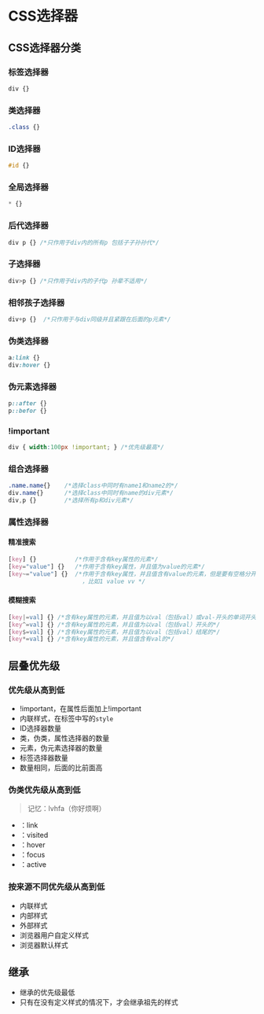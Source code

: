 # CSS选择器

## CSS选择器分类

### 标签选择器

```css
div {}
```

### 类选择器

```css
.class {}
```

### ID选择器

```css
#id {}
```

### 全局选择器

```css
* {}
```

### 后代选择器

```css
div p {} /*只作用于div内的所有p 包括子子孙孙代*/
```

### 子选择器

```css
div>p {} /*只作用于div内的子代p 孙辈不适用*/
```

### 相邻孩子选择器

```css
div+p {}  /*只作用于与div同级并且紧跟在后面的p元素*/
```

### 伪类选择器

```css
a:link {}
div:hover {}
```

### 伪元素选择器

```css
p::after {} 
p::befor {}

```

### !important

```css
div { width:100px !important; } /*优先级最高*/
```

### 组合选择器

```css
.name.name{}    /*选择class中同时有name1和name2的*/
div.name{}      /*选择class中同时有name的div元素*/
div,p {}        /*选择所有p和div元素*/
```

### 属性选择器

#### 精准搜索

```css
[key] {}           /*作用于含有key属性的元素*/
[key="value"] {}   /*作用于含有key属性，并且值为value的元素*/
[key~="value"] {}  /*作用于含有key属性，并且值含有value的元素，但是要有空格分开
                     ，比如1 value vv */
```

#### 模糊搜索

```css
[key|=val] {} /*含有key属性的元素，并且值为以val（包括val）或val-开头的单词开头的*/
[key^=val] {} /*含有key属性的元素，并且值为以val（包括val）开头的*/
[key$=val] {} /*含有key属性的元素，并且值为以val（包括val）结尾的*/
[key*=val] {} /*含有key属性的元素，并且值含有val的*/

```

## 层叠优先级

### 优先级从高到低

-   !important，在属性后面加上!important
-   内联样式，在标签中写的`style`
-   ID选择器数量
-   类，伪类，属性选择器的数量
-   元素，伪元素选择器的数量
-   标签选择器数量
-   数量相同，后面的比前面高

### 伪类优先级从高到低

> 记忆：lvhfa（你好烦啊）

-   ：link
-   ：visited
-   ：hover
-   ：focus
-   ：active

### 按来源不同优先级从高到低

-   内联样式
-   内部样式
-   外部样式
-   浏览器用户自定义样式
-   浏览器默认样式

## 继承

-   继承的优先级最低
-   只有在没有定义样式的情况下，才会继承祖先的样式
